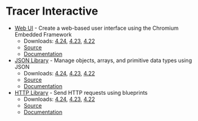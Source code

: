 Tracer Interactive
=============

*  [Web UI](https://tracerinteractive.com/plugins/webui) - Create a web-based user interface using the Chromium Embedded Framework
	*  Downloads: [4.24](https://github.com/tracerinteractive/UnrealEngine/releases/download/4.24.0/WebUI-4.24.zip), [4.23](https://github.com/tracerinteractive/UnrealEngine/releases/download/4.23.0/WebUI-4.23.zip), [4.22](https://github.com/tracerinteractive/UnrealEngine/releases/download/4.22.0/WebUI-4.22.zip)
	*  [Source](https://github.com/tracerinteractive/UnrealEngine/tree/4.24/Engine/Plugins/Runtime/WebUI)
	*  [Documentation](https://cdn.tracerinteractive.com/webui/documentation.pdf)
*  [JSON Library](https://tracerinteractive.com/plugins/jsonlibrary) - Manage objects, arrays, and primitive data types using JSON
	*  Downloads: [4.24](https://github.com/tracerinteractive/UnrealEngine/releases/download/4.24.0/JsonLibrary-4.24.zip), [4.23](https://github.com/tracerinteractive/UnrealEngine/releases/download/4.23.0/JsonLibrary-4.23.zip), [4.22](https://github.com/tracerinteractive/UnrealEngine/releases/download/4.22.0/JsonLibrary-4.22.zip)
	*  [Source](https://github.com/tracerinteractive/UnrealEngine/tree/4.24/Engine/Plugins/Messaging/JsonLibrary)
	*  [Documentation](https://cdn.tracerinteractive.com/jsonlibrary/documentation.pdf)
*  [HTTP Library](https://tracerinteractive.com/plugins/httplibrary) - Send HTTP requests using blueprints
	*  Downloads: [4.24](https://github.com/tracerinteractive/UnrealEngine/releases/download/4.24.0/HttpLibrary-4.24.zip), [4.23](https://github.com/tracerinteractive/UnrealEngine/releases/download/4.23.0/HttpLibrary-4.23.zip), [4.22](https://github.com/tracerinteractive/UnrealEngine/releases/download/4.22.0/HttpLibrary-4.22.zip)
	*  [Source](https://github.com/tracerinteractive/UnrealEngine/tree/4.24/Engine/Plugins/Messaging/HttpLibrary)
	*  [Documentation](https://cdn.tracerinteractive.com/httplibrary/documentation.pdf)

